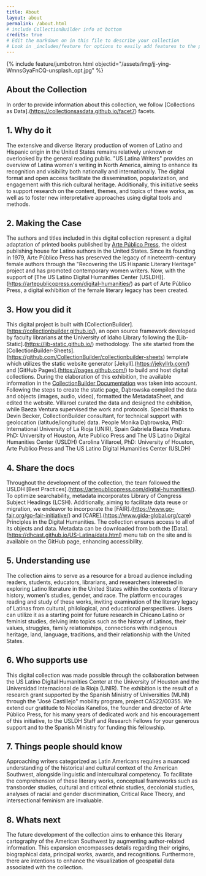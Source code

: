 ```yaml
---
title: About
layout: about
permalink: /about.html
# include CollectionBuilder info at bottom
credits: true
# Edit the markdown on in this file to describe your collection
# Look in _includes/feature for options to easily add features to the page
---
```


{% include feature/jumbotron.html objectid="/assets/img/jj-ying-WmnsGyaFnCQ-unsplash_opt.jpg" %}

## About the Collection

In order to provide information about this collection, we follow [Collections as Data].(https://collectionsasdata.github.io/facet7) facets.
## 1. Why do it

The extensive and diverse literary production of women of Latino and Hispanic origin in the United States remains relatively unknown or overlooked by the general reading public. "US Latina Writers" provides an overview of Latina women's writing in North America, aiming to enhance its recognition and visibility both nationally and internationally. The digital format and open access facilitate the dissemination, popularization, and engagement with this rich cultural heritage. Additionally, this initiative seeks to support research on the content, themes, and topics of these works, as well as to foster new interpretative approaches using digital tools and methods.
## 2. Making the Case

The authors and titles included in this digital collection represent a digital adaptation of printed books published by [Arte Público Press](https://artepublicopress.com/), the oldest publishing house for Latino authors in the United States. Since its founding in 1979, Arte Público Press has preserved the legacy of nineteenth-century female authors through the "Recovering the US Hispanic Literary Heritage" project and has promoted contemporary women writers. Now, with the support of [The US Latino Digital Humanities Center (USLDH)].(https://artepublicopress.com/digital-humanities/) as part of Arte Público Press, a digital exhibition of the female literary legacy has been created.

## 3. How you did it

This digital project is built with [CollectionBuilder].(https://collectionbuilder.github.io/), an open source framework developed by faculty librarians at the University of Idaho Library following the [Lib-Static].(https://lib-static.github.io/) methodology. The site started from the [CollectionBuilder-Sheets].(https://github.com/CollectionBuilder/collectionbuilder-sheets) template which utilizes the static website generator [Jekyll].(https://jekyllrb.com/) and [GitHub Pages].(https://pages.github.com/) to build and host digital collections. During the elaboration of this exhibition, the available information in the [CollectionBuilder Documentation](https://collectionbuilder.github.io/cb-docs/) was taken into account. Following the steps to create the static page, Dąbrowska compiled the data and objects (images, audio, video), formatted the MetadataSheet, and edited the website. Villaroel curated the data and designed the exhibition, while Baeza Ventura supervised the work and protocols. Special thanks to Devin Becker, CollectionBuilder consultant, for technical support with geolocation (latitude/longitude) data.
People
Monika Dąbrowska, PhD: International University of La Rioja (UNIR), Spain
Gabriela Baeza Vnetura. PhD: University of Houston, Arte Publico Press and The US Latino Digital Humanities Center (USLDH)
Carolina Villaroel, PhD: University of Houston, Arte Publico Press and The US Latino Digital Humanities Center (USLDH)

## 4. Share the docs

Throughout the development of the collection, the team followed the USLDH [Best Practices].(https://artepublicopress.com/digital-humanities/). To optimize searchability, metadata incorporates Library of Congress Subject Headings (LCSH). Additionally, aiming to facilitate data reuse or migration, we endeavor to incorporate the [FAIR].(https://www.go-fair.org/go-fair-initiative/) and [CARE].(https://www.gida-global.org/care) Principles in the Digital Humanities. The collection ensures access to all of its objects and data. Metadata can be downloaded from both the [Data].(https://dhcast.github.io/US-Latina/data.html) menu tab on the site and is available on the GitHub page, enhancing accessibility.

## 5. Understanding use

The collection aims to serve as a resource for a broad audience including readers, students, educators, librarians, and researchers interested in exploring Latino literature in the United States within the contexts of literary history, women's studies, gender, and race. The platform encourages reading and study of these works, inviting examination of the literary legacy of Latinas from cultural, philological, and educational perspectives. Users can utilize it as a starting point for future research in Chicano Latino or feminist studies, delving into topics such as the history of Latinos, their values, struggles, family relationships, connections with indigenous heritage, land, language, traditions, and their relationship with the United States.

## 6. Who supports use

This digital collection was made possible through the collaboration between the US Latino Digital Humanities Center at the University of Houston and the Universidad Internacional de la Rioja (UNIR). The exhibition is the result of a research grant supported by the Spanish Ministry of Universities (MUNI) through the "José Castillejo" mobility program, project CAS22/00355. We extend our gratitude to Nicolás Kanellos, the founder and director of Arte Público Press, for his many years of dedicated work and his encouragement of this initiative, to the USLDH Staff and Research Fellows for your generous support and to the Spanish Ministry for funding this fellowship.

## 7. Things people should know

Approaching writers categorized as Latin Americans requires a nuanced understanding of the historical and cultural context of the American Southwest, alongside linguistic and intercultural competency. To facilitate the comprehension of these literary works, conceptual frameworks such as transborder studies, cultural and critical ethnic studies, decolonial studies, analyses of racial and gender discrimination, Critical Race Theory, and intersectional feminism are invaluable.

## 8. Whats next

The future development of the collection aims to enhance this literary cartography of the American Southwest by augmenting author-related information. This expansion encompasses details regarding their origins, biographical data, principal works, awards, and recognitions. Furthermore, there are intentions to enhance the visualization of geospatial data associated with the collection.



